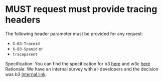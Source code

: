# MUST request must provide tracing headers
The following header parameter must be provided for any request:

- `X-B3-Traceid`
- `X-B3-Spanid`
or
- `traceparent`

Specification: You can find the specification for b3 [here](https://github.com/openzipkin/b3-propagation) and w3c [here](https://www.w3.org/TR/trace-context/) 
Rationale: We have an internal survey with all developers and the decision was b3 [Internal link](https://confluence.baloisenet.com/atlassian/x/LxWJj).